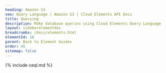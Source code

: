 ```yaml
---
heading: Amazon S3
seo: Query Language | Amazon S3 | Cloud Elements API Docs
title: Querying
description: Make database queries using Cloud Elements Query Language.
layout: sidebarelementdoc
breadcrumbs: /docs/elements.html
elementId: 16
parent: Back to Element Guides
order: 45
sitemap: false
---
```


{% include ceql.md %}
